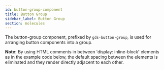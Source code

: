 ```yaml
---
id: button-group-component
title: Button Group
sidebar_label: Button Group
section: molecules
---
```


The button-group component, prefixed by `gds-button-group`, is used for arranging button components into a group.

**Note:** By using HTML comments in between 'display: inline-block' elements as in the example code below, the default spacing between the elements is eliminated and they render directly adjacent to each other.

